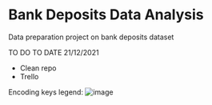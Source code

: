 # Bank Deposits Data Analysis
Data preparation project on bank deposits dataset

TO DO TO DATE 21/12/2021
- Clean repo
- Trello

Encoding keys legend:
![image](https://user-images.githubusercontent.com/93386700/146784565-d26335c2-bd74-4a8b-b3b2-6b8f7446c476.png)
